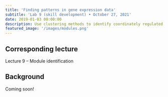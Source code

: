 ```yaml
---
title: 'Finding patterns in gene expression data'
subtitle: 'Lab 9 (skill development) • October 27, 2021'
date: 2019-01-03 00:00:00
description: Use clustering methods to identify coordinately regulated genes throughout the red blood cell cycle of Plasmodium falciparum
featured_image: '/images/modules.png'
---
```


## Corresponding lecture

Lecture 9 – Module identification

## Background

Coming soon!